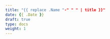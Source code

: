 ```yaml
---
title: "{{ replace .Name "-" " " | title }}"
date: {{ .Date }}
draft: true
type: docs
weight: 1
---
```


